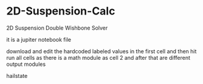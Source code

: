 # 2D-Suspension-Calc
2D Suspension Double Wishbone Solver

it is a jupiter notebook file

download and edit the hardcoded labeled values in the first cell and then hit run all cells as there is a math module as cell 2 and after that are different output modules

hailstate

